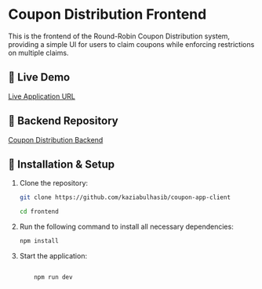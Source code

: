 # Coupon Distribution Frontend

This is the frontend of the Round-Robin Coupon Distribution system, providing a simple UI for users to claim coupons while enforcing restrictions on multiple claims.

## 🚀 Live Demo

[Live Application URL](https://coupon-app-sales-studio.vercel.app/)

## 📂 Backend Repository

[Coupon Distribution Backend](https://github.com/kaziabulhasib/coupon-app-server)

## 🔧 Installation & Setup

1. Clone the repository:

   ```sh
   git clone https://github.com/kaziabulhasib/coupon-app-client

   cd frontend

   ```

2. Run the following command to install all necessary dependencies:

    ```sh
    npm install

    ```
3. Start the application:
   
    ```sh

        npm run dev

    ```